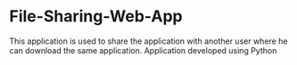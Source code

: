 # File-Sharing-Web-App
This application is used to share the application with another user where he can download the same application.
Application developed using Python 

